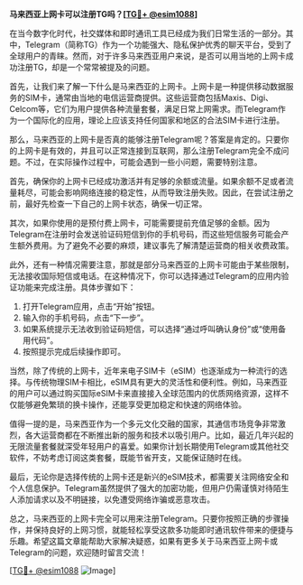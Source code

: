 **马来西亚上网卡可以注册TG吗？[[TG💪+ @esim1088](https://t.me/s/esim1088)]**

在当今数字化时代，社交媒体和即时通讯工具已经成为我们日常生活的一部分。其中，Telegram（简称TG）作为一个功能强大、隐私保护优秀的聊天平台，受到了全球用户的青睐。然而，对于许多马来西亚用户来说，是否可以用当地的上网卡成功注册TG，却是一个常常被提及的问题。

首先，让我们来了解一下什么是马来西亚的上网卡。上网卡是一种提供移动数据服务的SIM卡，通常由当地的电信运营商提供。这些运营商包括Maxis、Digi、Celcom等，它们为用户提供各种流量套餐，满足日常上网需求。而Telegram作为一个国际化的应用，理论上应该支持任何国家和地区的合法SIM卡进行注册。

那么，马来西亚的上网卡是否真的能够注册Telegram呢？答案是肯定的。只要你的上网卡是有效的，并且可以正常连接到互联网，那么注册Telegram完全不成问题。不过，在实际操作过程中，可能会遇到一些小问题，需要特别注意。

首先，确保你的上网卡已经成功激活并有足够的余额或流量。如果余额不足或者流量耗尽，可能会影响网络连接的稳定性，从而导致注册失败。因此，在尝试注册之前，最好先检查一下自己的上网卡状态，确保一切正常。

其次，如果你使用的是预付费上网卡，可能需要提前充值足够的金额。因为Telegram在注册时会发送验证码短信到你的手机号码，而这些短信服务可能会产生额外费用。为了避免不必要的麻烦，建议事先了解清楚运营商的相关收费政策。

此外，还有一种情况需要注意，那就是部分马来西亚的上网卡可能由于某些限制，无法接收国际短信或电话。在这种情况下，你可以选择通过Telegram的应用内验证功能来完成注册。具体步骤如下：

1. 打开Telegram应用，点击“开始”按钮。
2. 输入你的手机号码，点击“下一步”。
3. 如果系统提示无法收到验证码短信，可以选择“通过呼叫确认身份”或“使用备用代码”。
4. 按照提示完成后续操作即可。

当然，除了传统的上网卡，近年来电子SIM卡（eSIM）也逐渐成为一种流行的选择。与传统物理SIM卡相比，eSIM具有更大的灵活性和便利性。例如，马来西亚的用户可以通过购买国际eSIM卡来直接接入全球范围内的优质网络资源，这样不仅能够避免繁琐的换卡操作，还能享受更加稳定和快速的网络体验。

值得一提的是，马来西亚作为一个多元文化交融的国家，其通信市场竞争非常激烈，各大运营商都在不断推出新的服务和技术以吸引用户。比如，最近几年兴起的无限流量套餐就深受年轻用户的喜爱。如果你计划长期使用Telegram或其他社交软件，不妨考虑订阅这类套餐，既能节省开支，又能保证随时在线。

最后，无论你是选择传统的上网卡还是新兴的eSIM技术，都需要关注网络安全和个人信息保护。Telegram虽然提供了强大的加密功能，但用户仍需谨慎对待陌生人添加请求以及不明链接，以免遭受网络诈骗或恶意攻击。

总之，马来西亚的上网卡完全可以用来注册Telegram。只要你按照正确的步骤操作，并保持良好的上网习惯，就能轻松享受这款多功能即时通讯软件带来的便捷与乐趣。希望这篇文章能帮助大家解决疑惑，如果有更多关于马来西亚上网卡或Telegram的问题，欢迎随时留言交流！

[[TG💪+ @esim1088](https://t.me/s/esim1088) ![Image](https://i.postimg.cc/4NQfJmqS/Snipaste-2025-05-13-00-14-12.png)]